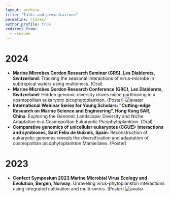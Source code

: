 ```yaml
---
layout: archive
title: "Talks and presentations"
permalink: /talks/
author_profile: true
redirect_from:
  - /resume
---
```


2024
======
* **Marine Microbes Gordon Research Seminar (GRS), Les Diablerets, Switzerland**: Tracking the seasonal interactions of virus-microbe in subtropical waters using multiomics. (Oral)
* **Marine Microbes Gordon Research Conference (GRC), Les Diablerets, Switzerland**: Hidden genomic diversity drives niche partitioning in a cosmopolitan eukaryotic picophytoplankton. (Poster)
 ![avatar](https://github.com/Yangbing-Ocean/yangbing/blob/master/images/GRC.jpg)
* **International Webinar Series for Young Scholars: “Cutting-edge Research on Marine Science and Engineering”, Hong Kong SAR, China**: Exploring the Genomic Landscape: Diversity and Niche Adaptation in a Cosmopolitan Eukaryotic Picophytoplankton. (Oral)
* **Comparative genomics of unicellular eukaryotes (CGUE): Interactions and symbioses, Sant Feliu de Guixols, Spain**: Reconstruction of eukaryotic genomes reveals the diversification and adaptation of cosmopolitan picophytoplankton Mamiellales. (Poster)

2023
======
* **Confect Symposium 2023 Marine Microbial Virus Ecology and Evolution, Bergen, Norway**: Unraveling virus-phytoplankton interactions using integrated cultivation and multi-omics. (Poster)
![avatar](https://github.com/Yangbing-Ocean/yangbing/blob/master/images/norway.jpg)


  
